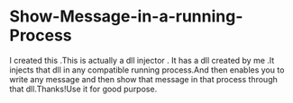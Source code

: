 # Show-Message-in-a-running-Process
I created this .This is actually a dll injector . It has a dll created by me .It injects that dll in any compatible  running process.And then enables you to write any message and then show that message in that process through that  dll.Thanks!Use it for good purpose.
